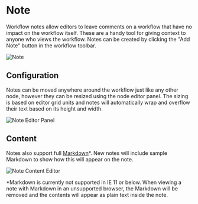 # Note

Workflow notes allow editors to leave comments on a workflow that have no impact on the workflow itself. These are a handy tool for giving context to anyone who views the workflow. Notes can be created by clicking the "Add Note" button in the workflow toolbar.

<!-- Add screenshot of new note with add note button highlighted -->
![Note](/images/workflows/annotations/note.png "Note")

## Configuration

Notes can be moved anywhere around the workflow just like any other node, however they can be resized using the node editor panel. The sizing is based on editor grid units and notes will automatically wrap and overflow their text based on its height and width.

<!-- Add screenshot of editor panel highlighted -->
![Note Editor Panel](/images/workflows/annotations/note-editor-panel.png "Note Editor Panel")

## Content

Notes also support full [Markdown](https://commonmark.org/help/)\*. New notes will include sample Markdown to show how this will appear on the note.

<!-- Add screenshot of note text input highlighted -->
![Note Content Editor](/images/workflows/annotations/note-content-editor.png "Note Content Editor")

\*Markdown is currently not supported in IE 11 or below. When viewing a note with Markdown in an unsupported browser, the Markdown will be removed and the contents will appear as plain text inside the note.
